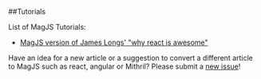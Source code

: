 ##Tutorials

List of MagJS Tutorials:

- [MagJS version of James Longs' "why react is awesome"](http://rawgit.com/magnumjs/mag.js/master/examples/tutorials/james-awesome.html)

Have an idea for a new article or a suggestion to convert a different article to MagJS such as react, angular or Mithril?
Please submit a <a href="https://github.com/magnumjs/mag.js/issues/new">new issue</a>!
